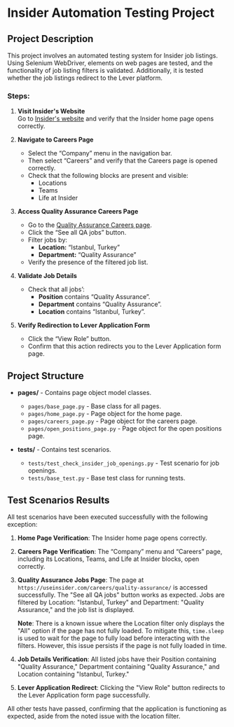 # Insider Automation Testing Project

## Project Description
This project involves an automated testing system for Insider job listings. Using Selenium WebDriver, elements on web pages are tested, and the functionality of job listing filters is validated. Additionally, it is tested whether the job listings redirect to the Lever platform.

### Steps:

1. **Visit Insider's Website**  
   Go to [Insider's website](https://useinsider.com/) and verify that the Insider home page opens correctly.

2. **Navigate to Careers Page**  
   - Select the “Company” menu in the navigation bar.
   - Then select “Careers” and verify that the Careers page is opened correctly.
   - Check that the following blocks are present and visible:
     - Locations
     - Teams
     - Life at Insider

3. **Access Quality Assurance Careers Page**  
   - Go to the [Quality Assurance Careers page](https://useinsider.com/careers/quality-assurance/).
   - Click the “See all QA jobs” button.
   - Filter jobs by:
     - **Location:** “Istanbul, Turkey”
     - **Department:** “Quality Assurance”
   - Verify the presence of the filtered job list.

4. **Validate Job Details**  
   - Check that all jobs’:
     - **Position** contains “Quality Assurance”.
     - **Department** contains “Quality Assurance”.
     - **Location** contains “Istanbul, Turkey”.

5. **Verify Redirection to Lever Application Form**  
   - Click the “View Role” button.
   - Confirm that this action redirects you to the Lever Application form page.

## Project Structure

- **pages/** - Contains page object model classes.
  - `pages/base_page.py` - Base class for all pages.
  - `pages/home_page.py` - Page object for the home page.
  - `pages/careers_page.py` - Page object for the careers page.
  - `pages/open_positions_page.py` - Page object for the open positions page.

- **tests/** - Contains test scenarios.
  - `tests/test_check_insider_job_openings.py` - Test scenario for job openings.
  - `tests/base_test.py` - Base test class for running tests.
 
## Test Scenarios Results

All test scenarios have been executed successfully with the following exception:

1. **Home Page Verification**: The Insider home page opens correctly.
2. **Careers Page Verification**: The “Company” menu and “Careers” page, including its Locations, Teams, and Life at Insider blocks, open correctly.
3. **Quality Assurance Jobs Page**: The page at `https://useinsider.com/careers/quality-assurance/` is accessed successfully. The "See all QA jobs" button works as expected. Jobs are filtered by Location: "Istanbul, Turkey" and Department: "Quality Assurance," and the job list is displayed.

   **Note**: There is a known issue where the Location filter only displays the "All" option if the page has not fully loaded. To mitigate this, `time.sleep` is used to wait for the page to fully load before interacting with the filters. However, this issue persists if the page is not fully loaded in time.
   
4. **Job Details Verification**: All listed jobs have their Position containing "Quality Assurance," Department containing "Quality Assurance," and Location containing "Istanbul, Turkey."
5. **Lever Application Redirect**: Clicking the "View Role" button redirects to the Lever Application form page successfully.

All other tests have passed, confirming that the application is functioning as expected, aside from the noted issue with the location filter.

